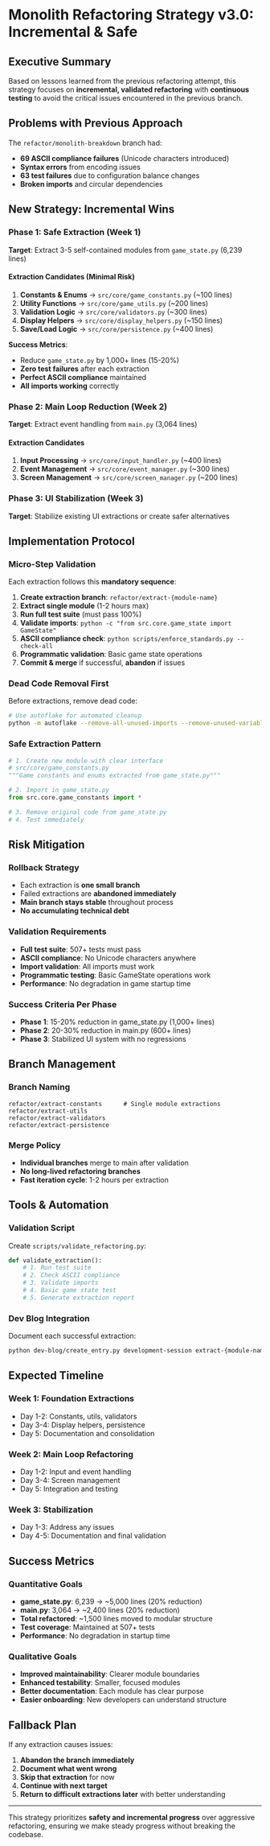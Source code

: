 # Monolith Refactoring Strategy v3.0: Incremental & Safe

## Executive Summary

Based on lessons learned from the previous refactoring attempt, this strategy focuses on **incremental, validated refactoring** with **continuous testing** to avoid the critical issues encountered in the previous branch.

## Problems with Previous Approach

The `refactor/monolith-breakdown` branch had:
- **69 ASCII compliance failures** (Unicode characters introduced)
- **Syntax errors** from encoding issues
- **63 test failures** due to configuration balance changes  
- **Broken imports** and circular dependencies

## New Strategy: Incremental Wins

### Phase 1: Safe Extraction (Week 1)
**Target**: Extract 3-5 self-contained modules from `game_state.py` (6,239 lines)

#### Extraction Candidates (Minimal Risk)
1. **Constants & Enums** -> `src/core/game_constants.py` (~100 lines)
2. **Utility Functions** -> `src/core/game_utils.py` (~200 lines)  
3. **Validation Logic** -> `src/core/validators.py` (~300 lines)
4. **Display Helpers** -> `src/core/display_helpers.py` (~150 lines)
5. **Save/Load Logic** -> `src/core/persistence.py` (~400 lines)

**Success Metrics**: 
- Reduce `game_state.py` by 1,000+ lines (15-20%)
- **Zero test failures** after each extraction
- **Perfect ASCII compliance** maintained
- **All imports working** correctly

### Phase 2: Main Loop Reduction (Week 2)  
**Target**: Extract event handling from `main.py` (3,064 lines)

#### Extraction Candidates
1. **Input Processing** -> `src/core/input_handler.py` (~400 lines)
2. **Event Management** -> `src/core/event_manager.py` (~300 lines)
3. **Screen Management** -> `src/core/screen_manager.py` (~200 lines)

### Phase 3: UI Stabilization (Week 3)
**Target**: Stabilize existing UI extractions or create safer alternatives

## Implementation Protocol

### Micro-Step Validation
Each extraction follows this **mandatory sequence**:

1. **Create extraction branch**: `refactor/extract-{module-name}`
2. **Extract single module** (1-2 hours max)
3. **Run full test suite** (must pass 100%)
4. **Validate imports**: `python -c "from src.core.game_state import GameState"`
5. **ASCII compliance check**: `python scripts/enforce_standards.py --check-all`
6. **Programmatic validation**: Basic game state operations  
7. **Commit & merge** if successful, **abandon** if issues

### Dead Code Removal First
Before extractions, remove dead code:
```bash
# Use autoflake for automated cleanup
python -m autoflake --remove-all-unused-imports --remove-unused-variables --check --recursive .
```

### Safe Extraction Pattern
```python
# 1. Create new module with clear interface
# src/core/game_constants.py
"""Game constants and enums extracted from game_state.py"""

# 2. Import in game_state.py 
from src.core.game_constants import *

# 3. Remove original code from game_state.py
# 4. Test immediately
```

## Risk Mitigation

### Rollback Strategy
- Each extraction is **one small branch**
- Failed extractions are **abandoned immediately**
- **Main branch stays stable** throughout process
- **No accumulating technical debt**

### Validation Requirements
- **Full test suite**: 507+ tests must pass
- **ASCII compliance**: No Unicode characters anywhere
- **Import validation**: All imports must work
- **Programmatic testing**: Basic GameState operations work
- **Performance**: No degradation in game startup time

### Success Criteria Per Phase
- **Phase 1**: 15-20% reduction in game_state.py (1,000+ lines)
- **Phase 2**: 20-30% reduction in main.py (600+ lines)  
- **Phase 3**: Stabilized UI system with no regressions

## Branch Management

### Branch Naming
```
refactor/extract-constants      # Single module extractions
refactor/extract-utils
refactor/extract-validators
refactor/extract-persistence
```

### Merge Policy
- **Individual branches** merge to main after validation
- **No long-lived refactoring branches**
- **Fast iteration cycle**: 1-2 hours per extraction

## Tools & Automation

### Validation Script
Create `scripts/validate_refactoring.py`:
```python
def validate_extraction():
    # 1. Run test suite
    # 2. Check ASCII compliance  
    # 3. Validate imports
    # 4. Basic game state test
    # 5. Generate extraction report
```

### Dev Blog Integration
Document each successful extraction:
```bash
python dev-blog/create_entry.py development-session extract-{module-name}
```

## Expected Timeline

### Week 1: Foundation Extractions
- Day 1-2: Constants, utils, validators
- Day 3-4: Display helpers, persistence
- Day 5: Documentation and consolidation

### Week 2: Main Loop Refactoring  
- Day 1-2: Input and event handling
- Day 3-4: Screen management
- Day 5: Integration and testing

### Week 3: Stabilization
- Day 1-3: Address any issues
- Day 4-5: Documentation and final validation

## Success Metrics

### Quantitative Goals
- **game_state.py**: 6,239 -> ~5,000 lines (20% reduction)
- **main.py**: 3,064 -> ~2,400 lines (20% reduction)
- **Total refactored**: ~1,500 lines moved to modular structure
- **Test coverage**: Maintained at 507+ tests
- **Performance**: No degradation in startup time

### Qualitative Goals
- **Improved maintainability**: Clearer module boundaries
- **Enhanced testability**: Smaller, focused modules
- **Better documentation**: Each module has clear purpose
- **Easier onboarding**: New developers can understand structure

## Fallback Plan

If any extraction causes issues:
1. **Abandon the branch immediately**
2. **Document what went wrong**
3. **Skip that extraction** for now
4. **Continue with next target**
5. **Return to difficult extractions later** with better understanding

---

This strategy prioritizes **safety and incremental progress** over aggressive refactoring, ensuring we make steady progress without breaking the codebase.

